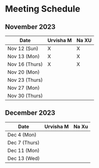 # Meeting Schedule

## November 2023
| Date          | Urvisha M | Na XU     | 
| ------------- | --------- | --------- |                            
| Nov 12 (Sun)  |     X     |     X     |           
| Nov 13 (Mon)  |     X     |     X     |           
| Nov 16 (Thurs)|     X     |     X     |           
| Nov 20 (Mon)  |           |           |           
| Nov 23 (Thurs)|           |           |    
| Nov 27 (Mon)  |           |           |          
| Nov 30 (Thurs)|           |           |           

## December 2023
| Date          | Urvisha M | Na Xu     | 
| ------------- | --------- | --------- |        
| Dec 4 (Mon)   |           |           |           
| Dec 7 (Thurs) |           |           |           
| Dec 11 (Mon)  |           |           |   
| Dec 13 (Wed)  |           |           |          